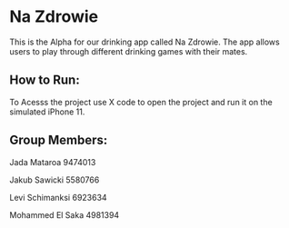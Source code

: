 # Na Zdrowie

This is the Alpha for our drinking app called Na Zdrowie. The app allows users to play through different drinking games with their mates.

## How to Run:
To Acesss the project use X code to open the project and run it on the simulated iPhone 11.

## Group Members:
Jada Mataroa 9474013

Jakub Sawicki 5580766

Levi Schimanksi 6923634

Mohammed El Saka 4981394
